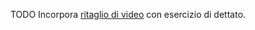 TODO Incorpora [ritaglio di video](https://peertube.devol.it/videos/embed/35af5788-548a-44dd-a1e9-bf0c078ab3ca?start=6m50s&stop=7m11s) con esercizio di dettato.
